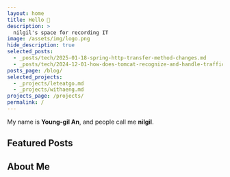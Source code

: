 ```yaml
---
layout: home
title: Hello 👋
description: >
  nilgil's space for recording IT
image: /assets/img/logo.png
hide_description: true
selected_posts:
  - _posts/tech/2025-01-18-spring-http-transfer-method-changes.md
  - _posts/tech/2024-12-01-how-does-tomcat-recognize-and-handle-traffic.md
posts_page: /blog/
selected_projects:
  - _projects/leteatgo.md
  - _projects/withaeng.md
projects_page: /projects/
permalink: /
---
```


My name is **Young-gil An**, and people call me **nilgil**.

## Featured Posts

<!--posts-->

## About Me

<!--author-->
